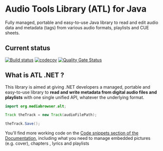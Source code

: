 # Audio Tools Library (ATL) for Java

Fully managed, portable and easy-to-use Java library to read and edit audio data and metadata (tags) from various audio formats, playlists and CUE sheets.


## Current status

[![Build status](https://ci.appveyor.com/api/projects/status/s4y0e3g6fxncdhi6/branch/master?svg=true)](https://ci.appveyor.com/project/weisenzcharles/alt/branch/master) [![codecov](https://codecov.io/gh/weisenzcharles/alt/branch/master/graph/badge.svg)](https://codecov.io/gh/weisenzcharles/alt) [![Quality Gate Status](https://sonarcloud.io/api/project_badges/measure?project=weisenzcharles_alt&metric=alert_status)](https://sonarcloud.io/dashboard?id=weisenzcharles_alt)

## What is ATL .NET ?

This library is aimed at giving .NET developers a managed, portable and easy-to-use library to **read and write metadata from digital audio files and playlists** with one single unified API, whatever the underlying format.

```java
import org.mediabrowser.alt;

Track theTrack = new Track(audioFilePath);

theTrack.Save();
```

You'll find more working code on the [Code snippets section of the Documentation](https://github.com/weisenzcharles/alt/wiki), including what you need to manage embedded pictures (e.g. cover), chapters , lyrics and playlists
